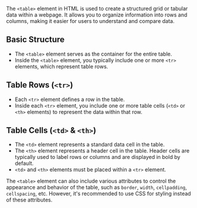 The `<table>` element in HTML is used to create a structured grid or tabular data within a webpage. It allows you to organize information into rows and columns, making it easier for users to understand and compare data.

## Basic Structure

 * The `<table>` element serves as the container for the entire table.
 * Inside the `<table>` element, you typically include one or more `<tr>` elements, which represent table rows.


 ## Table Rows (`<tr>`)

 * Each `<tr>` element defines a row in the table.
 * Inside each `<tr>` element, you include one or more table cells (`<td>` or `<th>` elements) to represent the data within that row.

 ## Table Cells (`<td>` & `<th>`)

 * The `<td>` element represents a standard data cell in the table.
 * The `<th>` element represents a header cell in the table. Header cells are typically used to label rows or columns and are displayed in bold by default.
 * `<td>` and `<th>` elements must be placed within a `<tr>` element.

The `<table>` element can also include various attributes to control the appearance and behavior of the table, such as `border`, `width`, `cellpadding`, `cellspacing`, etc. However, it's recommended to use CSS for styling instead of these attributes.